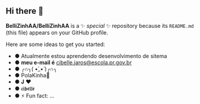 ## Hi there 👋

**BelliZinhAA/BelliZinhAA** is a ✨ _special_ ✨ repository because its `README.md` (this file) appears on your GitHub profile.

Here are some ideas to get you started:

- ● Atualmente estou aprendendo desenvolvimento de sitema
- ● **meu e-mail é** cibelle.jaros@escola.pr.gov.br
- ● ╭∩╮( •̀_•́ )╭∩╮
- ● PolaKinha🫦 
- ● ‪‪𝐉 ❤︎‬
- ● 𝖈𝖎𝖇𝖊𝖑𝖑𝖊
- ● ⚡ Fun fact: ...

<!--

-->
